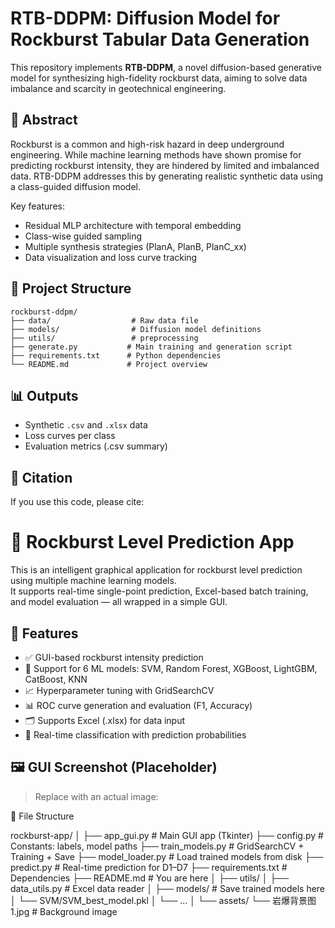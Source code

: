 # RTB-DDPM: Diffusion Model for Rockburst Tabular Data Generation

This repository implements **RTB-DDPM**, a novel diffusion-based generative model for synthesizing high-fidelity rockburst data, aiming to solve data imbalance and scarcity in geotechnical engineering.

## 🧠 Abstract

Rockburst is a common and high-risk hazard in deep underground engineering. While machine learning methods have shown promise for predicting rockburst intensity, they are hindered by limited and imbalanced data. RTB-DDPM addresses this by generating realistic synthetic data using a class-guided diffusion model.

Key features:
- Residual MLP architecture with temporal embedding
- Class-wise guided sampling
- Multiple synthesis strategies (PlanA, PlanB, PlanC_xx)
- Data visualization and loss curve tracking

## 📁 Project Structure

```
rockburst-ddpm/
├── data/                  # Raw data file 
├── models/                # Diffusion model definitions
├── utils/                 # preprocessing
├── generate.py           # Main training and generation script
├── requirements.txt      # Python dependencies
└── README.md             # Project overview
```



## 📊 Outputs

- Synthetic `.csv` and `.xlsx` data
- Loss curves per class
- Evaluation metrics (.csv summary)

## 📜 Citation

If you use this code, please cite:

# 🧠 Rockburst Level Prediction App

This is an intelligent graphical application for rockburst level prediction using multiple machine learning models.  
It supports real-time single-point prediction, Excel-based batch training, and model evaluation — all wrapped in a simple GUI.

## 📌 Features

- ✅ GUI-based rockburst intensity prediction  
- 🧪 Support for 6 ML models: SVM, Random Forest, XGBoost, LightGBM, CatBoost, KNN  
- 📈 Hyperparameter tuning with GridSearchCV  
- 📊 ROC curve generation and evaluation (F1, Accuracy)  
- 🗂️ Supports Excel (.xlsx) for data input  
- 🧠 Real-time classification with prediction probabilities  

## 🖼️ GUI Screenshot (Placeholder)

> Replace with an actual image:

📂 File Structure

rockburst-app/
│
├── app_gui.py              # Main GUI app (Tkinter)
├── config.py               # Constants: labels, model paths
├── train_models.py         # GridSearchCV + Training + Save
├── model_loader.py         # Load trained models from disk
├── predict.py              # Real-time prediction for D1–D7
├── requirements.txt        # Dependencies
├── README.md               # You are here
│
├── utils/
│   ├── data_utils.py       # Excel data reader
│
├── models/                 # Save trained models here
│   └── SVM/SVM_best_model.pkl
│   └── ...
│
└── assets/
    └── 岩爆背景图1.jpg      # Background image


